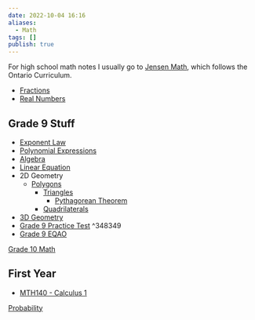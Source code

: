 ```yaml
---
date: 2022-10-04 16:16
aliases:
  - Math
tags: []
publish: true
---
```

For high school math notes I usually go to [Jensen Math](https://www.jensenmath.ca/), which follows the Ontario Curriculum.

- [Fractions](./Fractions.md)
- [Real Numbers](../../Real%20Numbers.md)

## Grade 9 Stuff
- [Exponent Law](../../Exponent%20Law.md)
- [Polynomial Expressions](./Polynomial%20Expressions.md)
- [Algebra](../../Algebra.md)
- [Linear Equation](./Linear%20Equation.md)
- 2D Geometry
	- [Polygons](../../Polygons.md)
		- [Triangles](../../Triangles.md)
			- [Pythagorean Theorem](../../Pythagorean's%20Theorem.md)
		- [Quadrilaterals](./Quadrilaterals.md)
- [3D Geometry](./3D%20Geometry.md)
- [Grade 9 Practice Test](https://static1.squarespace.com/static/61de416a3e2596709a9237f6/t/65181393ebabbd3914005055/1696076693082/mth1w+Final+Exam+video.pdf) ^348349
- [Grade 9 EQAO](../../Grade%209%20EQAO.md)

[Grade 10 Math](./Grade%2010%20Math.md)

## First Year
- [MTH140 - Calculus 1](../../MTH140%20-%20Calculus%201.md)

[Probability](../../Probability.md)
